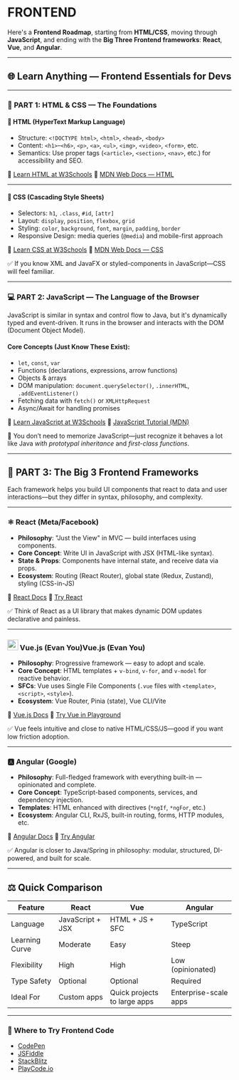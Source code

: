 # FRONTEND

Here's a **Frontend Roadmap**, starting from **HTML/CSS**, moving through **JavaScript**, and ending with the **Big Three Frontend frameworks**: **React**, **Vue**, and **Angular**.

---

## 🌐 Learn Anything — Frontend Essentials for Devs

---

### 🧱 PART 1: HTML & CSS — The Foundations

#### 📄 HTML (HyperText Markup Language)

* Structure: `<!DOCTYPE html>`, `<html>`, `<head>`, `<body>`
* Content: `<h1>`–`<h6>`, `<p>`, `<a>`, `<ul>`, `<img>`, `<video>`, `<form>`, etc.
* Semantics: Use proper tags (`<article>`, `<section>`, `<nav>`, etc.) for accessibility and SEO.

🔗 [Learn HTML at W3Schools](https://www.w3schools.com/html/)
🔗 [MDN Web Docs — HTML](https://developer.mozilla.org/en-US/docs/Web/HTML)

---

#### 🎨 CSS (Cascading Style Sheets)

* Selectors: `h1`, `.class`, `#id`, `[attr]`
* Layout: `display`, `position`, `flexbox`, `grid`
* Styling: `color`, `background`, `font`, `margin`, `padding`, `border`
* Responsive Design: media queries (`@media`) and mobile-first approach

🔗 [Learn CSS at W3Schools](https://www.w3schools.com/css/)
🔗 [MDN Web Docs — CSS](https://developer.mozilla.org/en-US/docs/Web/CSS)

✅ If you know XML and JavaFX or styled-components in JavaScript—CSS will feel familiar.

---

### 💻 PART 2: JavaScript — The Language of the Browser

JavaScript is similar in syntax and control flow to Java, but it's dynamically typed and event-driven. It runs in the browser and interacts with the DOM (Document Object Model).

#### Core Concepts (Just Know These Exist):

* `let`, `const`, `var`
* Functions (declarations, expressions, arrow functions)
* Objects & arrays
* DOM manipulation: `document.querySelector()`, `.innerHTML`, `.addEventListener()`
* Fetching data with `fetch()` or `XMLHttpRequest`
* Async/Await for handling promises

🔗 [Learn JavaScript at W3Schools](https://www.w3schools.com/js/)
🔗 [JavaScript Tutorial (MDN)](https://developer.mozilla.org/en-US/docs/Web/JavaScript/Guide)

🧠 You don’t need to memorize JavaScript—just recognize it behaves a lot like Java *with prototypal inheritance* and *first-class functions*.

---

## 🚀 PART 3: The Big 3 Frontend Frameworks

Each framework helps you build UI components that react to data and user interactions—but they differ in syntax, philosophy, and complexity.

---

### ⚛️ React (Meta/Facebook)

* **Philosophy**: "Just the View" in MVC — build interfaces using components.
* **Core Concept**: Write UI in JavaScript with JSX (HTML-like syntax).
* **State & Props**: Components have internal state, and receive data via props.
* **Ecosystem**: Routing (React Router), global state (Redux, Zustand), styling (CSS-in-JS)

🔗 [React Docs](https://react.dev/)
🔗 [Try React](https://react.dev/learn/tutorial-tic-tac-toe)

✅ Think of React as a UI library that makes dynamic DOM updates declarative and painless.

---

### <img src="https://cdn.jsdelivr.net/gh/devicons/devicon/icons/vuejs/vuejs-original.svg" width="24" height="24" /> Vue.js (Evan You)Vue.js (Evan You)

* **Philosophy**: Progressive framework — easy to adopt and scale.
* **Core Concept**: HTML templates + `v-bind`, `v-for`, and `v-model` for reactive behavior.
* **SFCs**: Vue uses Single File Components (`.vue` files with `<template>`, `<script>`, `<style>`).
* **Ecosystem**: Vue Router, Pinia (state), Vue CLI/Vite

🔗 [Vue.js Docs](https://vuejs.org/)
🔗 [Try Vue in Playground](https://play.vuejs.org/)

✅ Vue feels intuitive and close to native HTML/CSS/JS—good if you want low friction adoption.

---

### 🅰️ Angular (Google)

* **Philosophy**: Full-fledged framework with everything built-in — opinionated and complete.
* **Core Concept**: TypeScript-based components, services, and dependency injection.
* **Templates**: HTML enhanced with directives (`*ngIf`, `*ngFor`, etc.)
* **Ecosystem**: Angular CLI, RxJS, built-in routing, forms, HTTP modules, etc.

🔗 [Angular Docs](https://angular.io/)
🔗 [Try Angular](https://stackblitz.com/angular)

✅ Angular is closer to Java/Spring in philosophy: modular, structured, DI-powered, and built for scale.

---

## ⚖️ Quick Comparison

| Feature        | React            | Vue                          | Angular               |
| -------------- | ---------------- | ---------------------------- | --------------------- |
| Language       | JavaScript + JSX | HTML + JS + SFC              | TypeScript            |
| Learning Curve | Moderate         | Easy                         | Steep                 |
| Flexibility    | High             | High                         | Low (opinionated)     |
| Type Safety    | Optional         | Optional                     | Required              |
| Ideal For      | Custom apps      | Quick projects to large apps | Enterprise-scale apps |

---

### 🧪 Where to Try Frontend Code

* [CodePen](https://codepen.io/)
* [JSFiddle](https://jsfiddle.net/)
* [StackBlitz](https://stackblitz.com/)
* [PlayCode.io](https://playcode.io/)
